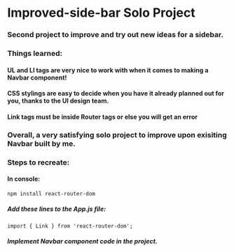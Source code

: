 # Improved-side-bar Solo Project
### Second project to improve and try out new ideas for a sidebar.

### Things learned:
#### UL and LI tags are very nice to work with when it comes to making a Navbar component!
#### CSS stylings are easy to decide when you have it already planned out for you, thanks to the UI design team.
#### Link tags must be inside Router tags or else you will get an error
####
### Overall, a very satisfying solo project to improve upon exisiting Navbar built by me.

### Steps to recreate:

#### In console:
`
npm install react-router-dom
`
##### Add these lines to the App.js file:
`
import { Link } from 'react-router-dom';
`
##### Implement Navbar component code in the project.


